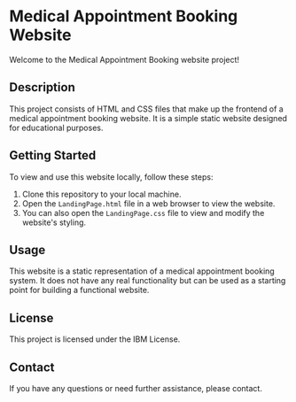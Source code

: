 # Medical Appointment Booking Website

Welcome to the Medical Appointment Booking website project!

## Description

This project consists of HTML and CSS files that make up the frontend of a medical appointment booking website. It is a simple static website designed for educational purposes.

## Getting Started

To view and use this website locally, follow these steps:

1. Clone this repository to your local machine.
2. Open the `LandingPage.html` file in a web browser to view the website.
3. You can also open the `LandingPage.css` file to view and modify the website's styling.

## Usage

This website is a static representation of a medical appointment booking system. It does not have any real functionality but can be used as a starting point for building a functional website.

## License

This project is licensed under the IBM License.

## Contact

If you have any questions or need further assistance, please contact.
